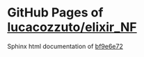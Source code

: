 GitHub Pages of [lucacozzuto/elixir_NF](https://github.com/lucacozzuto/elixir_NF.git)
===
Sphinx html documentation of [bf9e6e72](https://github.com/lucacozzuto/elixir_NF/tree/bf9e6e7242be3bd1b2bdcb3f048d1a77b0ec87c9)
